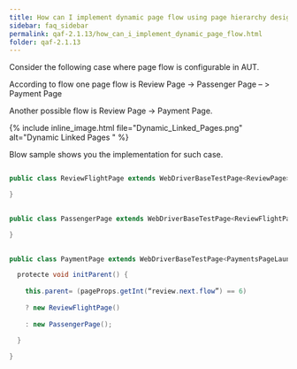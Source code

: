 ```yaml
---
title: How can I implement dynamic page flow using page hierarchy design?
sidebar: faq_sidebar
permalink: qaf-2.1.13/how_can_i_implement_dynamic_page_flow.html
folder: qaf-2.1.13
---
```


Consider the following case where page flow is configurable in AUT.

According to flow one page flow is Review Page -> Passenger Page – > Payment Page

Another possible flow is Review Page -> Payment Page.

{% include inline_image.html file="Dynamic_Linked_Pages.png" alt="Dynamic Linked Pages " %}

Blow sample shows you the implementation for such case.

```java

public class ReviewFlightPage extends WebDriverBaseTestPage<ReviewPage> implements PaymentLocators, PaymentsPageLauncher {

}

```

```java
 
public class PassengerPage extends WebDriverBaseTestPage<ReviewFlightPage> implements PaymentLocators, PaymentsPageLauncher {

}

```

```java
 
public class PaymentPage extends WebDriverBaseTestPage<PaymentsPageLauncher> implements PaymentLocators{

  protecte void initParent() {
  
    this.parent= (pageProps.getInt(“review.next.flow”) == 6)
    
    ? new ReviewFlightPage()
    
    : new PassengerPage();
  
  }

}

```

 
